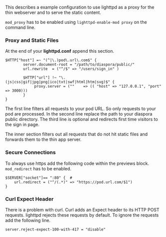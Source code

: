 This describes a example configuration to use lighttpd as a proxy for the thin webserver and to serve the static content.

`mod_proxy` has to be enabled using `lighttpd-enable-mod proxy` on the command line.

### Proxy and Static Files

At the end of your **lighttpd.conf** append this section.

    $HTTP["host"] =~ "(^|\.)pod\.url\.com$" {
            server.document-root = "/path/to/diaspora/public/"
            url.rewrite  = ("^/$" => "/users/sign_in" )
    
            $HTTP["url"] !~ "\.(js|css|gif|jpg|png|ico|txt|swf|html|htm|svg)$" {
                 proxy.server = (""    => (( "host" => "127.0.0.1", "port" => 3000)))
            }
    }

The first line filters all requests to your pod URL. So only requests to your pod are processed.
In the second line replace the path to your diaspora public directory.
The third line is optional and redirects first time visitors to the sign in page.

The inner section filters out all requests that do not hit static files and forwards them to the thin app server.

### Secure Connections

To always use https add the following code within the previews block. `mod_redirect` has to be enabled.

    $SERVER["socket"]== ":80" {  # 
        url.redirect = ("^/(.*)" => "https://pod.url.com/$1")
    }

### Curl Expect Header

There is a problem with curl. Curl adds an Expect header to its HTTP POST requests. lighttpd rejects these requests by default. To ignore the requests add the following line.

    server.reject-expect-100-with-417 = "disable" 



